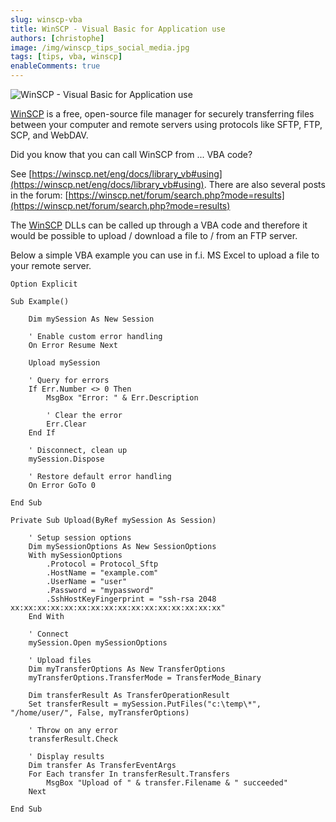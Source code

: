 ```yaml
---
slug: winscp-vba
title: WinSCP - Visual Basic for Application use
authors: [christophe]
image: /img/winscp_tips_social_media.jpg
tags: [tips, vba, winscp]
enableComments: true
---
```

![WinSCP - Visual Basic for Application use](/img/winscp_tips_banner.jpg)

[WinSCP](https://winscp.net/) is a free, open-source file manager for securely transferring files between your computer and remote servers using protocols like SFTP, FTP, SCP, and WebDAV.

Did you know that you can call WinSCP from ... VBA code?

See [https://winscp.net/eng/docs/library_vb#using](https://winscp.net/eng/docs/library_vb#using). There are also several posts in the forum: [https://winscp.net/forum/search.php?mode=results](https://winscp.net/forum/search.php?mode=results)

<!-- truncate -->

The [WinSCP](https://winscp.net/) DLLs can be called up through a VBA code and therefore it would be possible to upload / download a file to / from an FTP server.

Below a simple VBA example you can use in f.i. MS Excel to upload a file to your remote server.

```vbnet
Option Explicit

Sub Example()

    Dim mySession As New Session

    ' Enable custom error handling
    On Error Resume Next

    Upload mySession

    ' Query for errors
    If Err.Number <> 0 Then
        MsgBox "Error: " & Err.Description

        ' Clear the error
        Err.Clear
    End If

    ' Disconnect, clean up
    mySession.Dispose

    ' Restore default error handling
    On Error GoTo 0

End Sub

Private Sub Upload(ByRef mySession As Session)

    ' Setup session options
    Dim mySessionOptions As New SessionOptions
    With mySessionOptions
        .Protocol = Protocol_Sftp
        .HostName = "example.com"
        .UserName = "user"
        .Password = "mypassword"
        .SshHostKeyFingerprint = "ssh-rsa 2048 xx:xx:xx:xx:xx:xx:xx:xx:xx:xx:xx:xx:xx:xx:xx:xx"
    End With

    ' Connect
    mySession.Open mySessionOptions

    ' Upload files
    Dim myTransferOptions As New TransferOptions
    myTransferOptions.TransferMode = TransferMode_Binary

    Dim transferResult As TransferOperationResult
    Set transferResult = mySession.PutFiles("c:\temp\*", "/home/user/", False, myTransferOptions)

    ' Throw on any error
    transferResult.Check

    ' Display results
    Dim transfer As TransferEventArgs
    For Each transfer In transferResult.Transfers
        MsgBox "Upload of " & transfer.Filename & " succeeded"
    Next

End Sub
```

